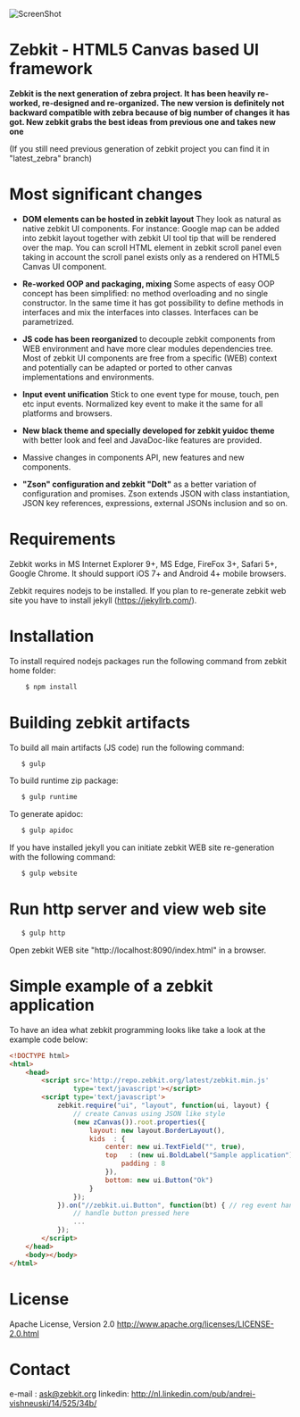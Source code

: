 
![ScreenShot](http://repo.zebkit.org/zebkit.logo.png)

# Zebkit - HTML5 Canvas based UI framework 

**Zebkit is the next generation of zebra project. It has been heavily re-worked, re-designed and re-organized. The new version is definitely not backward compatible with zebra because of big number of changes it has got. New zebkit grabs the best ideas from previous one and takes new one** 

(If you still need previous generation of zebkit project you can find it in "latest_zebra" branch) 

# Most significant changes 

   * **DOM elements can be hosted in zebkit layout** They look as natural as native zebkit UI components. For instance: Google map can be added into zebkit layout together with zebkit UI tool tip that will be rendered over the map. You can scroll HTML element in zebkit scroll panel even taking in account the scroll panel exists only as a rendered on HTML5 Canvas UI component.

   * **Re-worked OOP and packaging, mixing** Some aspects of easy OOP concept has been simplified: no method overloading and no single constructor. In the same time it has got possibility to define methods in interfaces and mix the interfaces into classes. Interfaces can be parametrized.

   * **JS code has been reorganized** to decouple zebkit components from WEB environment and have more clear modules dependencies tree. Most of zebkit UI components are free from a specific (WEB) context and potentially can be adapted or ported to other canvas implementations and environments. 
      
   * **Input event unification** Stick to one event type for mouse, touch, pen etc input events. Normalized key event to make it the same for all platforms and browsers.
 
   * **New black theme and specially developed for zebkit yuidoc theme** with better look and feel and JavaDoc-like features are provided.   
      
   * Massive changes in components API, new features and new components. 

   * **"Zson" configuration and zebkit "DoIt"** as a better variation of configuration and promises. Zson extends JSON with class instantiation, JSON key references, expressions, external JSONs inclusion and so on.

# Requirements 

Zebkit works in MS Internet Explorer 9+, MS Edge, FireFox 3+, Safari 5+, Google Chrome. It should support iOS 7+ and Android 4+ mobile browsers.

Zebkit requires nodejs to be installed. If you plan to re-generate zebkit web site you have to install jekyll (https://jekyllrb.com/). 

# Installation 

To install required nodejs packages run the following command from zebkit home folder: 
```bash
    $ npm install
```

# Building zebkit artifacts

To build all main artifacts (JS code) run the following command:
```bash
   $ gulp
```

To build runtime zip package: 
```bash
   $ gulp runtime
```

To generate apidoc:
```bash
   $ gulp apidoc
```

If you have installed jekyll you can initiate zebkit WEB site re-generation with the following command:
```bash
   $ gulp website
```

# Run http server and view web site 

```bash
   $ gulp http
```

Open zebkit WEB site "http://localhost:8090/index.html" in a browser.

# Simple example of a zebkit application

To have an idea what zebkit programming looks like take a look at the example code below:
```html
<!DOCTYPE html>
<html>
    <head>
        <script src='http://repo.zebkit.org/latest/zebkit.min.js'
                type='text/javascript'></script>
        <script type='text/javascript'>
            zebkit.require("ui", "layout", function(ui, layout) {
                // create Canvas using JSON like style
                (new zCanvas()).root.properties({
                    layout: new layout.BorderLayout(),
                    kids  : {
                        center: new ui.TextField("", true),
                        top   : (new ui.BoldLabel("Sample application")).properties({
                            padding : 8
                        }),
                        bottom: new ui.Button("Ok")
                    }
                });
            }).on("//zebkit.ui.Button", function(bt) { // reg event handler
                // handle button pressed here
                ...
            }); 
        </script>
    </head>
    <body></body>
</html>
```

# License

Apache License, Version 2.0 http://www.apache.org/licenses/LICENSE-2.0.html

# Contact

e-mail  : ask@zebkit.org
linkedin: http://nl.linkedin.com/pub/andrei-vishneuski/14/525/34b/

